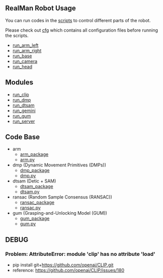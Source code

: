 <!--
 * @Author: TX-Leo
 * @Mail: tx.leo.wz@gmail.com
 * @Date: 2024-09-18 23:24:17
 * @Version: v1
 * @File: 
 * @Brief: 
-->
## RealMan Robot Usage
You can run codes in the [scripts](../open_door/scripts/) to control different parts of the robot.

Please check out [cfg](../open_door/cfg) which contains all configuration files before running the scripts.

- [run_arm_left](../open_door/scripts/run_arm_left.py)
- [run_arm_right](../open_door/scripts/run_arm_right.py)
- [run_base](../open_door/scripts/run_base.py)
- [run_camera](../open_door/scripts/run_camera.py)
- [run_head](../open_door/scripts/run_head.py)

## Modules
- [run_clip](../open_door/scripts/run_clip.py)
- [run_dmp](../open_door/scripts/run_dmp.py)
- [run_dtsam](../open_door/scripts/run_dtsam.py)
- [run_gemini](../open_door/scripts/run_gemini.py)
- [run_gum](../open_door/scripts/run_gum.py)
- [run_server](../open_door/scripts/run_server.py)

## Code Base
- arm
  - [arm_package](../open_door/arm_package)
  - [arm.py](../open_door/arm.py)
- dmp (Dynamic Movement Primitives (DMPs))
  - [dmp_package](../open_door/dmp_package)
  - [dmp.py](../open_door/dmp.py)
- dtsam (Detic + SAM)
  - [dtsam_package](../open_door/dtsam_package)
  - [dtsam.py](../open_door/dtsam.py)
- ransac (Random Sample Consensus (RANSAC))
  - [ransac_package](../open_door/ransac_package)
  - [ransac.py](../open_door/ransac.py)
- gum (Grasping-and-Unlocking Model (GUM))
  - [gum_package](../open_door/gum_package)
  - [gum.py](../open_door/gum.py)


## DEBUG
### Problem: AttributeError: module 'clip' has no attribute 'load'
- pip install git+https://github.com/openai/CLIP.git
- reference: https://github.com/openai/CLIP/issues/180

